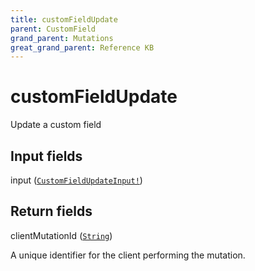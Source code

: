 ```yaml
---
title: customFieldUpdate
parent: CustomField
grand_parent: Mutations
great_grand_parent: Reference KB
---
```


# customFieldUpdate

Update a custom field

## Input fields

<div class="field-entry ">
  <span id="input" class="field-name anchored">input (<code><a href="/docs/reference_kb/input_object/custom_field/custom_field_update_input">CustomFieldUpdateInput!</a></code>)</span>

  <div class="description-wrapper">

  </div>
</div>

## Return fields

<div class="field-entry ">
  <span id="client_mutation_id" class="field-name anchored">clientMutationId (<code><a href="/docs/reference_kb/scalar/string">String</a></code>)</span>

  <div class="description-wrapper">
   <p>A unique identifier for the client performing the mutation.</p>

  </div>
</div>

